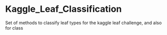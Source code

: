 # Kaggle_Leaf_Classification
Set of methods to classify leaf types for the kaggle leaf challenge, and also for class
